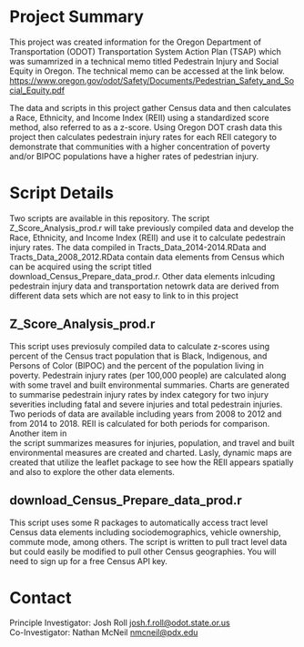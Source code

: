 # Project Summary  
This project was created information for the Oregon Department of Transportation (ODOT) Transportation System Action Plan (TSAP) which was sumamrized in a technical memo titled Pedestrain Injury and Social Equity in Oregon.  The technical memo can be accessed at the link below.  
https://www.oregon.gov/odot/Safety/Documents/Pedestrian_Safety_and_Social_Equity.pdf  

The data and scripts in this project gather Census data and then calculates a Race, Ethnicity, and Income Index (REII) using a standardized score method, also referred to as a z-score.  Using Oregon DOT crash data this project then calculates
pedestrain injury rates for each REII category to demonstrate that communities with a higher concentration of poverty and/or BIPOC populations have a higher rates of pedestrian injury.  

# Script Details  
Two scripts are available in this repository.  The script Z_Score_Analysis_prod.r will take previously compiled data and develop the Race, Ethnicity, and Income Index (REII)
and use it to calculate pedestrain injury rates.  The data compiled in Tracts_Data_2014-2014.RData and Tracts_Data_2008_2012.RData contain data elements from Census 
which can be acquired using the script titled download_Census_Prepare_data_prod.r.  Other data elements inlcuding pedestrain injury data and transportation netowrk data
are derived from different data sets which are not easy to link to in this project

## Z_Score_Analysis_prod.r 
This script uses previosuly compiled data to calculate z-scores using percent of the Census tract population that is Black, Indigenous, and Persons of Color (BIPOC) and the percent of the population living in poverty.
Pedestrain injury rates (per 100,000 people) are calculated along with some travel and built environmental summaries.  Charts are generated to summarise pedestrain injury rates by index category for two injury severities 
including fatal and severe injuries and total pedestrain injuries.  Two periods of data are available including years from 2008 to 2012 and from 2014 to 2018.  REII is calculated for both periods for comparison.  Another item in  
the script summarizes measures for injuries, population, and travel and built environmental measures are created and charted. Lasly, dynamic maps are created that utilize the leaflet package to see how the REII appears 
spatially and also to explore the other data elements.  

## download_Census_Prepare_data_prod.r 
This script uses some R packages to automatically access tract level Census data elements including sociodemographics, vehicle ownership, commute mode, among others.  The script is written to pull tract level data but
could easily be modified to pull other Census geographies.  You will need to sign up for a free Census API key.  


# Contact
Principle Investigator: Josh Roll  josh.f.roll@odot.state.or.us  
Co-Investigator: Nathan McNeil   nmcneil@pdx.edu
